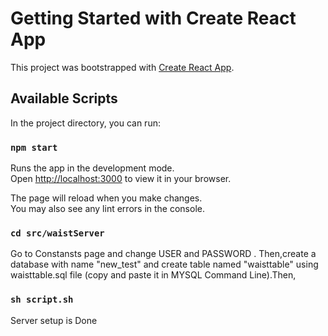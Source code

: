 # Getting Started with Create React App

This project was bootstrapped with [Create React App](https://github.com/facebook/create-react-app).

## Available Scripts

In the project directory, you can run:

### `npm start`

Runs the app in the development mode.\
Open [http://localhost:3000](http://localhost:3000) to view it in your browser.

The page will reload when you make changes.\
You may also see any lint errors in the console.

### `cd src/waistServer`
Go to Constansts page and change USER and PASSWORD . Then,create a database with name "new_test" and create table named "waisttable" using waisttable.sql file (copy and paste it in  MYSQL Command Line).Then,
###  `sh script.sh`
Server setup is Done

